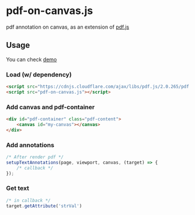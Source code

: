 # pdf-on-canvas.js
pdf annotation on canvas, as an extension of [pdf.js](https://github.com/mozilla/pdf.js)

## Usage

You can check [demo]()

### Load (w/ dependency)
```html
<script src="https://cdnjs.cloudflare.com/ajax/libs/pdf.js/2.0.265/pdf.min.js"></script>
<script src="pdf-on-canvas.js"></script>
```

### Add canvas and pdf-container
```html
<div id="pdf-container" class="pdf-content">
    <canvas id="my-canvas"></canvas>
</div>
```

### Add annotations
```javascript
/* After render pdf */
setupTextAnnotations(page, viewport, canvas, (target) => {
    /* callback */
});
```

### Get text
```javascript
/* in callback */
target.getAttribute('strVal')
```

